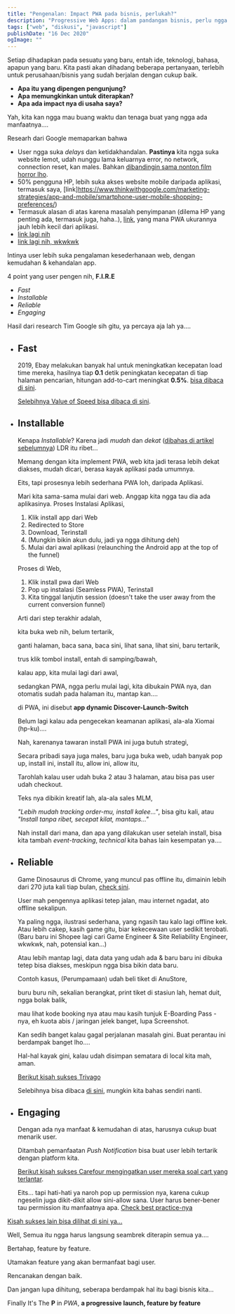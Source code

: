 ```yaml
---
title: "Pengenalan: Impact PWA pada bisnis, perlukah?"
description: "Progressive Web Apps: dalam pandangan bisnis, perlu ngga sih???"
tags: ["web", "diskusi", "javascript"]
publishDate: "16 Dec 2020"
ogImage: ""
---
```


Setiap dihadapkan pada sesuatu yang baru,
entah ide, teknologi, bahasa,
apapun yang baru.
Kita pasti akan dihadang beberapa pertanyaan,
terlebih untuk perusahaan/bisnis yang sudah berjalan dengan cukup baik.

- **Apa itu yang dipengen pengunjung?**
- **Apa memungkinkan untuk diterapkan?**
- **Apa ada impact nya di usaha saya?**

Yah, kita kan ngga mau buang waktu dan tenaga buat yang ngga ada manfaatnya....

Researh dari Google memaparkan bahwa

- User ngga suka _delays_ dan ketidakhandalan.
  **Pastinya** kita ngga suka website lemot,
  udah nunggu lama keluarnya error,
  no network, connection reset, kan males.
  Bahkan [dibandingin sama nonton film horror lho](https://blog.hubspot.com/marketing/mobile-website-load-faster).
- 50% pengguna HP, lebih suka akses website mobile daripada aplikasi, termasuk saya, [link]https://www.thinkwithgoogle.com/marketing-strategies/app-and-mobile/smartphone-user-mobile-shopping-preferences/)
- Termasuk alasan di atas karena masalah penyimpanan (dilema HP yang penting ada, termasuk juga, haha..), [link](https://www.thinkwithgoogle.com/marketing-strategies/app-and-mobile/why-users-uninstall-travel-apps/), yang mana PWA ukurannya jauh lebih kecil dari aplikasi.
- [link lagi nih](https://www.thinkwithgoogle.com/marketing-strategies/app-and-mobile/smartphone-mobile-app-and-site-purchase-data/)
- [link lagi nih, wkwkwk](https://www.thinkwithgoogle.com/data/smartphone-user-notification-preferences/)

Intinya user lebih suka pengalaman kesederhanaan web, dengan kemudahan & kehandalan app.

4 point yang user pengen nih, **F.I.R.E**

- _Fast_
- _Installable_
- _Reliable_
- _Engaging_

Hasil dari research Tim Google sih gitu, ya percaya aja lah ya....

- ## Fast

  2019, Ebay melakukan banyak hal untuk meningkatkan kecepatan load time mereka,
  hasilnya tiap **0.1** detik peningkatan kecepatan di tiap halaman pencarian,
  hitungan add-to-cart meningkat **0.5%**. [bisa dibaca di sini](https://web.dev/shopping-for-speed-on-ebay/).

  [Selebihnya Value of Speed bisa dibaca di sini](https://web.dev/value-of-speed/).

- ## Installable

  Kenapa _Installable_?
  Karena jadi _mudah_ dan _dekat_ ([dibahas di artikel sebelumnya](/blog/pwa-bag-1-pengenalan/))
  LDR itu ribet...

  Memang dengan kita implement PWA,
  web kita jadi terasa lebih dekat diakses, mudah dicari,
  berasa kayak aplikasi pada umumnya.

  Eits, tapi prosesnya lebih sederhana PWA loh,
  daripada Aplikasi.

  Mari kita sama-sama mulai dari web.
  Anggap kita ngga tau dia ada aplikasinya.
  Proses Instalasi Aplikasi,

  1. Klik install app dari Web
  2. Redirected to Store
  3. Download, Terinstall
  4. (Mungkin bikin akun dulu, jadi ya ngga dihitung deh)
  5. Mulai dari awal aplikasi
     (relaunching the Android app at the top of the funnel)

  Proses di Web,

  1. Klik install pwa dari Web
  2. Pop up instalasi (Seamless PWA), Terinstall
  3. Kita tinggal lanjutin session
     (doesn't take the user away from the current conversion funnel)

  Arti dari step terakhir adalah,

  kita buka web nih, belum tertarik,

  ganti halaman, baca sana, baca sini,
  lihat sana, lihat sini,
  baru tertarik,

  trus klik tombol install, entah di samping/bawah,

  kalau app, kita mulai lagi dari awal,

  sedangkan PWA, ngga perlu mulai lagi,
  kita dibukain PWA nya,
  dan otomatis sudah pada halaman itu, mantap kan....

  di PWA, ini disebut **app dynamic Discover-Launch-Switch**

  Belum lagi kalau ada pengecekan keamanan aplikasi, ala-ala Xiomai (hp-ku)....

  Nah, karenanya tawaran install PWA ini juga butuh strategi,

  Secara pribadi saya juga males, baru juga buka web,
  udah banyak pop up,
  install ini, install itu,
  allow ini, allow itu,

  Tarohlah kalau user udah buka 2 atau 3 halaman,
  atau bisa pas user udah checkout.

  Teks nya dibikin kreatif lah,
  ala-ala sales MLM,

  _"Lebih mudah tracking order-mu, install kalee..."_, bisa gitu kali,
  atau _"Install tanpa ribet, secepat kilat, mantaps..."_

  Nah install dari mana,
  dan apa yang dilakukan user setelah install,
  bisa kita tambah _event-tracking_,
  _technical_ kita bahas lain kesempatan ya....

- ## Reliable

  Game Dinosaurus di Chrome,
  yang muncul pas offline itu,
  dimainin lebih dari 270 juta kali tiap bulan,
  [check sini](https://www.blog.google/products/chrome/chrome-dino/).

  User mah pengennya aplikasi tetep jalan, mau internet ngadat, ato offline sekalipun.

  Ya paling ngga,
  ilustrasi sederhana, yang ngasih tau kalo lagi offline kek.
  Atau lebih cakep, kasih game gitu,
  biar kekecewaan user sedikit terobati.
  (Baru baru ini Shopee lagi cari Game Engineer & Site Reliability Engineer, wkwkwk, nah, potensial kan...)

  Atau lebih mantap lagi, data data yang udah ada & baru baru ini dibuka tetep bisa diakses,
  meskipun ngga bisa bikin data baru.

  Contoh kasus, (Perumpamaan) udah beli tiket di AnuStore,

  buru buru nih,
  sekalian berangkat, print tiket di stasiun lah,
  hemat duit, ngga bolak balik,

  mau lihat kode booking nya atau mau kasih tunjuk E-Boarding Pass -nya,
  eh kuota abis / jaringan jelek banget,
  lupa Screenshot.

  Kan sedih banget kalau gagal perjalanan masalah gini.
  Buat perantau ini berdampak banget lho....

  Hal-hal kayak gini,
  kalau udah disimpan sematara di local kita mah, aman.

  [Berikut kisah sukses Trivago](https://www.thinkwithgoogle.com/intl/en-154/insights-inspiration/case-studies/trivago-embrace-progressive-web-apps-as-the-future-of-mobile/)

  Selebihnya bisa dibaca [di sini](https://pwa-book.awwwards.com/chapter-6), mungkin kita bahas sendiri nanti.

- ## Engaging

  Dengan ada nya manfaat & kemudahan di atas,
  harusnya cukup buat menarik user.

  Ditambah pemanfaatan _Push Notification_ bisa buat user lebih tertarik dengan platform kita.

  [Berikut kisah sukses Carefour mengingatkan user mereka soal cart yang terlantar](https://useinsider.com/case-studies/carrefour/).

  Eits... tapi hati-hati ya naroh pop up permission nya,
  karena cukup ngeselin juga dikit-dikit allow sini-allow sana.
  User harus bener-bener tau permission itu manfaatnya apa.
  [Check best practice-nya](https://developers.google.com/web/fundamentals/push-notifications/permission-ux)

[Kisah sukses lain bisa dilihat di sini ya...](https://www.pwastats.com/)

Well, Semua itu ngga harus langsung seambrek diterapin semua ya....

Bertahap, feature by feature.

Utamakan feature yang akan bermanfaat bagi user.

Rencanakan dengan baik.

Dan jangan lupa dihitung, seberapa berdampak hal itu bagi bisnis kita...

Finally It's The **P** in _PWA_, **a progressive launch, feature by feature**
